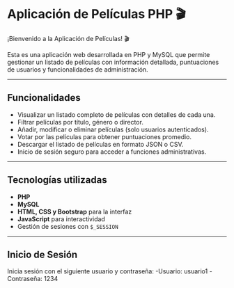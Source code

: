 # Aplicación de Películas PHP 🎬

¡Bienvenido a la Aplicación de Películas! 🎬  

Esta es una aplicación web desarrollada en PHP y MySQL que permite gestionar un listado de películas con información detallada, puntuaciones de usuarios y funcionalidades de administración.

---

## Funcionalidades

- Visualizar un listado completo de películas con detalles de cada una.
- Filtrar películas por título, género o director.
- Añadir, modificar o eliminar películas (solo usuarios autenticados).
- Votar por las películas para obtener puntuaciones promedio.
- Descargar el listado de películas en formato JSON o CSV.
- Inicio de sesión seguro para acceder a funciones administrativas.

---

## Tecnologías utilizadas

- **PHP**  
- **MySQL**  
- **HTML, CSS y Bootstrap** para la interfaz  
- **JavaScript** para interactividad  
- Gestión de sesiones con `$_SESSION`

---

## Inicio de Sesión

Inicia sesión con el siguiente usuario y contraseña: 
  -Usuario: usuario1
  -Contraseña: 1234
